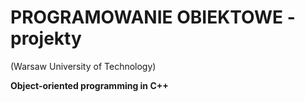 # PROGRAMOWANIE OBIEKTOWE - projekty

(Warsaw University of Technology) 

**Object-oriented programming in C++**
